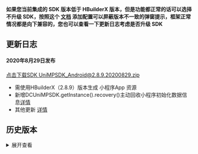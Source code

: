 **如果您当前集成的 SDK 版本低于 HBuilderX 版本，但是功能都正常的话可以选择不升级 SDK，按照这个 [文档](https://ask.dcloud.net.cn/article/35627) 添加配置可以屏蔽版本不一致的弹窗提示，框架正常情况都是向下兼容的，您也可以查看一下更新日志考虑是否升级 SDK**

## 更新日志
#### 2020年8月29日发布
[点击下载SDK UniMPSDK_Android@2.8.9.20200829.zip](http://download.dcloud.net.cn/unimpsdk/UniMPSDK_Android@2.8.9.20200829.zip)
+ 需使用HBuilderX（2.8.9）版本生成 小程序App 资源
+ 新增DCUniMPSDK.getInstance().recovery()主动回收小程序初始化数据信息[详情](https://nativesupport.dcloud.net.cn/UniMPDocs/API/android?id=dcunimpsdkgetinstancerecovery)
+ 其他更新 [详情](https://download1.dcloud.net.cn/hbuilderx/changelog/2.8.9.20200829-alpha.html)


## 历史版本
<details>
<summary>展开查看</summary>

百度网盘链接: [https://pan.baidu.com/s/1Gb19IMm2ihRA0u4MNzCT4Q](https://pan.baidu.com/s/1Gb19IMm2ihRA0u4MNzCT4Q) 提取码: hnug